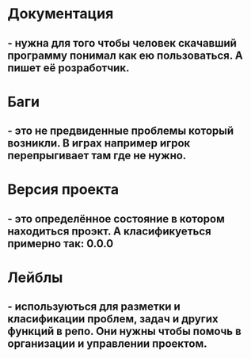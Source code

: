 # Документация 
## - нужна для того чтобы человек скачавший программу понимал как ею пользоваться. А пишет её розработчик.

# Баги 
## - это не предвиденные проблемы который возникли. В играх например игрок перепрыгивает там где не нужно.

# Версия проекта 
## - это определённое состояние в котором находиться проэкт. А класификуеться примерно так: 0.0.0 

# Лейблы 
## - используються для разметки и класификации проблем, задач и других функций в репо. Они нужны чтобы помочь в организации и управлении проектом.
